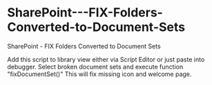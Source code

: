# SharePoint---FIX-Folders-Converted-to-Document-Sets
SharePoint - FIX Folders Converted to Document Sets


Add this script to library view either via Script Editor or just paste into debugger.
Select broken document sets and execute function "fixDocumentSet()"
This will fix missing icon and welcome page.
